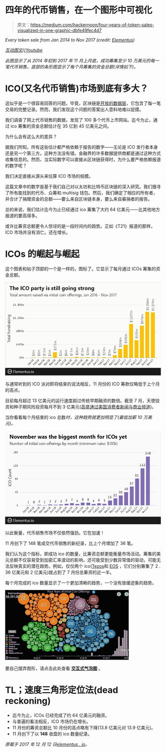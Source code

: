 # 四年的代币销售，在一个图形中可视化

> 原文：<https://medium.com/hackernoon/four-years-of-token-sales-visualized-in-one-graphic-dbfe49fec4d7>

*Every token sale from Jan 2014 to Nov 2017 (credit:* [*Elementus*](https://elementus.io/)*)*

[*互动图文*](https://elementus.io/token-sales-history)/[/*Youtube*](https://www.youtube.com/watch?v=ac1P3GXkFxc)

*此图显示了从 2014 年初到 2017 年 11 月上月底，成功筹集至少 10 万美元的每一笔代币销售。底部的条形图显示了每个月筹集的资金总额(详情如下)。*

# ICO(又名代币销售)市场到底有多大？

这似乎是一个很容易回答的问题。毕竟，区块链是[开放的数据层](https://twitter.com/cburniske/status/939872258507624449)，它包含了每一笔交易的完整记录。然而，我们发现这个问题的答案出人意料地难以捉摸。

我们调查了网上代币销售的数据，发现了 100 多个代币上市网站。迄今为止，通过 ico 筹集的资金总额估计在 35 亿到 45 亿美元之间。

为什么会有这么大的差异？

据我们所知，所有这些估计都严格依赖于报告的数字——无论是 ICO 发行者本身还是另一个第三方。这种方法没有错。金融界的许多数据提供商都是通过这种方式收集信息的。然而，当实际数字可以直接从区块链获得时，为什么要严格依赖报道的数字呢？

我们决定直接从源头来估算 ICO 市场的规模。

这篇文章中的数字是基于我们自己对以太坊和比特币区块链的深入研究。我们搜寻了所有能找到的代币、众筹和 multisig 钱包。然后，我们确定了相应的所有者，并合计了捐赠资金的总额——要么来自区块链本身，要么来自募捐者的报告。

总的来说，我们估计迄今为止已经通过 ico 筹集了大约 64 亿美元——比其他地方报道的要高得多。

或许比筹资总额更令人惊讶的是一段时间内的趋势。正如《T21》报道的那样，ICO 市场并没有消亡。还在增长。

# ICOs 的崛起与崛起

这个图表和帖子顶部的一个是一样的，图标了。它显示了每月通过 ICOs 筹集的资金总额。

![](img/c2636be589ea209b15447455e596abb4.png)

与通常听到的 ICO 派对即将结束的说法相反，11 月份的 ICO 筹款仅略低于上个月的高点。

目前每月超过 13 亿美元的运行速度超过传统早期融资的数倍。截至 7 月，天使投资和种子期风险投资每月不到 3 亿美元([高盛通过美国消费者新闻与商业频道](https://www.cnbc.com/2017/08/09/initial-coin-offerings-surpass-early-stage-venture-capital-funding.html))。

当你看看每个月结束的 ico 总数*时，这种趋势就更加明显了(最低加薪 10 万美元)。*

![](img/65710588ea44611ce23948004b9116db.png)

以此衡量，代币销售市场不仅依然强劲。它在加速！

11 月创下了 148 笔成交代币销售的新纪录，比上个月增加了 36 笔。

我们认为这个指标，即成功 ico 的数量，比筹资总额更能衡量市场活动。筹集的美元总额不仅容易受到加密汇率波动的影响，还可能受到少数异常值的驱动，可能无法反映真实的潜在趋势。例如，仅仅两个 ico([Tezos](https://www.tezos.com/)和 [EOS](https://eos.io/) ，它们分别筹集了 2 . 36 亿美元和 2 亿美元)就占到了 7 月份总筹资的近一半。

每个月完成的 ico 数量显示了一个更加清晰的趋势，一个没有放缓迹象的趋势。

![](img/dd0caa6f0e8c86f771cd72b8efc63272.png)

要自己摆弄图形，请点击此处查看 [**交互式气泡图**](https://elementus.io/token-sales-history) 。

# TL；速度三角形定位法(dead reckoning)

*   迄今为止，ICOs 已经完成了约 64 亿美元的融资。
*   与普遍的看法相反，ICO 市场仍在增长。
*   11 月份的筹资总额比 10 月份的高点略有下降(13.8 亿美元对 13.9 亿美元)。
*   11 月创下了以 **148** 收盘的 ico 数量纪录。

*原载于 2017 年 12 月 12 日*[*elementus . io*](https://elementus.io/blog/token-sales-visualization/)*。*